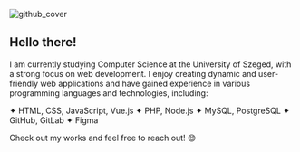 ![github_cover](https://github.com/user-attachments/assets/c17b1473-7671-4395-9f6c-a59ff20cbcbc)

## Hello there!

I am currently studying Computer Science at the University of Szeged, with a strong focus on web development. I enjoy creating dynamic and user-friendly web applications and have gained experience in various programming languages and technologies, including:

✦ HTML, CSS, JavaScript, Vue.js
✦ PHP, Node.js
✦ MySQL, PostgreSQL
✦ GitHub, GitLab
✦ Figma

Check out my works and feel free to reach out! 😊
